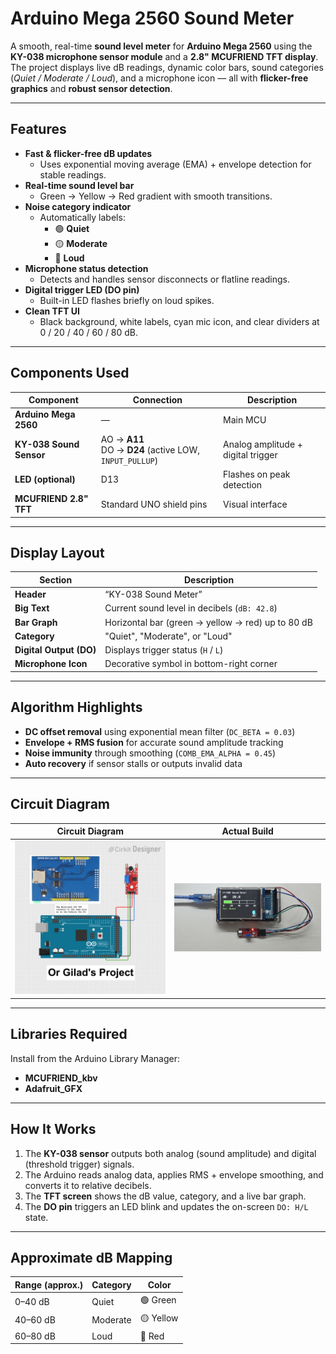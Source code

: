 # Arduino Mega 2560 Sound Meter

A smooth, real-time **sound level meter** for **Arduino Mega 2560** using the **KY-038 microphone sensor module** and a **2.8" MCUFRIEND TFT display**.  
The project displays live dB readings, dynamic color bars, sound categories (*Quiet / Moderate / Loud*), and a microphone icon — all with **flicker-free graphics** and **robust sensor detection**.

---

## Features

- **Fast & flicker-free dB updates**
  - Uses exponential moving average (EMA) + envelope detection for stable readings.
- **Real-time sound level bar**
  - Green → Yellow → Red gradient with smooth transitions.
- **Noise category indicator**
  - Automatically labels:  
    - 🟢 **Quiet**  
    - 🟡 **Moderate**  
    - 🔴 **Loud**
- **Microphone status detection**
  - Detects and handles sensor disconnects or flatline readings.
- **Digital trigger LED (DO pin)**
  - Built-in LED flashes briefly on loud spikes.
- **Clean TFT UI**
  - Black background, white labels, cyan mic icon, and clear dividers at 0 / 20 / 40 / 60 / 80 dB.

---

## Components Used

| Component | Connection | Description |
|------------|-------------|-------------|
| **Arduino Mega 2560** | — | Main MCU |
| **KY-038 Sound Sensor** | AO → **A11**<br>DO → **D24** (active LOW, `INPUT_PULLUP`) | Analog amplitude + digital trigger |
| **LED (optional)** | D13 | Flashes on peak detection |
| **MCUFRIEND 2.8" TFT** | Standard UNO shield pins | Visual interface |

---

## Display Layout

| Section | Description |
|----------|-------------|
| **Header** | “KY-038 Sound Meter” |
| **Big Text** | Current sound level in decibels (`dB: 42.8`) |
| **Bar Graph** | Horizontal bar (green → yellow → red) up to 80 dB |
| **Category** | "Quiet", "Moderate", or "Loud" |
| **Digital Output (DO)** | Displays trigger status (`H` / `L`) |
| **Microphone Icon** | Decorative symbol in bottom-right corner |

---

## Algorithm Highlights

- **DC offset removal** using exponential mean filter (`DC_BETA = 0.03`)
- **Envelope + RMS fusion** for accurate sound amplitude tracking
- **Noise immunity** through smoothing (`COMB_EMA_ALPHA = 0.45`)
- **Auto recovery** if sensor stalls or outputs invalid data

---

## Circuit Diagram

| Circuit Diagram | Actual Build |
|----------|---------------|
| ![Circuit Diagram](Sound_Meter_Circuit_Diagram.png) | ![Actual Circuit](Sound_Meter_Actual_Circuit.jpg) |

---

## Libraries Required

Install from the Arduino Library Manager:

- **MCUFRIEND_kbv**
- **Adafruit_GFX**

---

## How It Works

1. The **KY-038 sensor** outputs both analog (sound amplitude) and digital (threshold trigger) signals.  
2. The Arduino reads analog data, applies RMS + envelope smoothing, and converts it to relative decibels.  
3. The **TFT screen** shows the dB value, category, and a live bar graph.  
4. The **DO pin** triggers an LED blink and updates the on-screen `DO: H/L` state.

---

## Approximate dB Mapping

| Range (approx.) | Category | Color |
|-----------------|-----------|-------|
| 0–40 dB | Quiet | 🟢 Green |
| 40–60 dB | Moderate | 🟡 Yellow |
| 60–80 dB | Loud | 🔴 Red |
